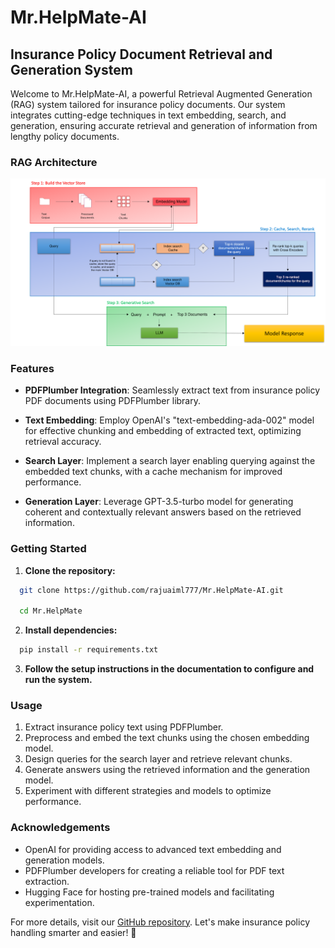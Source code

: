 # Mr.HelpMate-AI

## Insurance Policy Document Retrieval and Generation System

Welcome to Mr.HelpMate-AI, a powerful Retrieval Augmented Generation (RAG) system tailored for insurance policy documents. Our system integrates cutting-edge techniques in text embedding, search, and generation, ensuring accurate retrieval and generation of information from lengthy policy documents.

### RAG Architecture

![Project Architecture](https://github.com/rajuaiml777/Mr.HelpMate-AI/blob/main/data/image/Picture1.png)

### Features

- **PDFPlumber Integration**: Seamlessly extract text from insurance policy PDF documents using PDFPlumber library.
  
- **Text Embedding**: Employ OpenAI's "text-embedding-ada-002" model for effective chunking and embedding of extracted text, optimizing retrieval accuracy.
  
- **Search Layer**: Implement a search layer enabling querying against the embedded text chunks, with a cache mechanism for improved performance.
  
- **Generation Layer**: Leverage GPT-3.5-turbo model for generating coherent and contextually relevant answers based on the retrieved information.

### Getting Started

1. **Clone the repository:**
```bash
  git clone https://github.com/rajuaiml777/Mr.HelpMate-AI.git

  cd Mr.HelpMate
```

2. **Install dependencies:**
```bash  
  pip install -r requirements.txt
```

3. **Follow the setup instructions in the documentation to configure and run the system.**

### Usage

1. Extract insurance policy text using PDFPlumber.
2. Preprocess and embed the text chunks using the chosen embedding model.
3. Design queries for the search layer and retrieve relevant chunks.
4. Generate answers using the retrieved information and the generation model.
5. Experiment with different strategies and models to optimize performance.

### Acknowledgements

- OpenAI for providing access to advanced text embedding and generation models.
- PDFPlumber developers for creating a reliable tool for PDF text extraction.
- Hugging Face for hosting pre-trained models and facilitating experimentation.

For more details, visit our [GitHub repository](https://github.com/rajuaiml777/Mr.HelpMate-AI). Let's make insurance policy handling smarter and easier! 🚀
